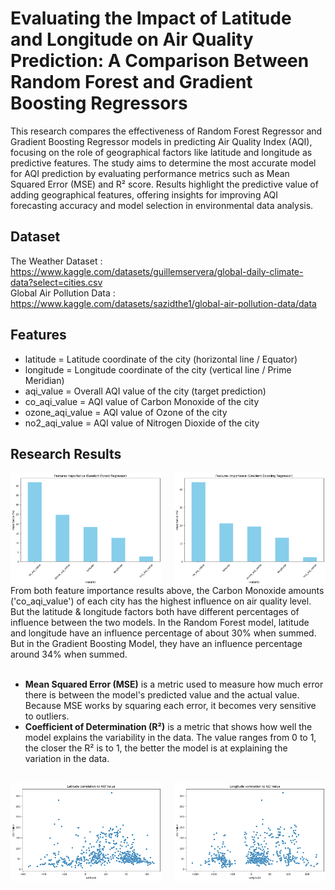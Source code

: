 # Evaluating the Impact of Latitude and Longitude on Air Quality Prediction: A Comparison Between Random Forest and Gradient Boosting Regressors

This research compares the effectiveness of Random Forest Regressor and Gradient Boosting Regressor models in predicting Air Quality Index (AQI), focusing on the role of geographical factors like latitude and longitude as predictive features. The study aims to determine the most accurate model for AQI prediction by evaluating performance metrics such as Mean Squared Error (MSE) and R² score. Results highlight the predictive value of adding geographical features, offering insights for improving AQI forecasting accuracy and model selection in environmental data analysis.

## Dataset
The Weather Dataset : https://www.kaggle.com/datasets/guillemservera/global-daily-climate-data?select=cities.csv
<br>
Global Air Pollution Data : https://www.kaggle.com/datasets/sazidthe1/global-air-pollution-data/data

## Features
- latitude = Latitude coordinate of the city (horizontal line / Equator)<br>
- longitude = Longitude coordinate of the city (vertical line / Prime Meridian)<br>
- aqi_value = Overall AQI value of the city (target prediction)<br>
- co_aqi_value = AQI value of Carbon Monoxide of the city <br>
- ozone_aqi_value = AQI value of Ozone of the city <br>
- no2_aqi_value = AQI value of Nitrogen Dioxide of the city

## Research Results
<div style="display: flex; justify-content: space-between;">
  <img src="/AQI Values Research Results/FI_RandomForest.png" style="width:48%; height:auto;">
  <img src="/AQI Values Research Results/FI_GradientBoosting.png" style="width:48%; height:auto;">
</div>
From both feature importance results above, the Carbon Monoxide amounts ('co_aqi_value') of each city has the highest influence on air quality level. But the latitude & longitude factors both have different 
percentages of influence between the two models. In the Random Forest model, latitude and longitude have an influence percentage of about 30% when summed. But in the Gradient Boosting Model, they have an
influence percentage around 34% when summed.
<br><br>

- <b>Mean Squared Error (MSE)</b> is a metric used to measure how much error there is between the model's predicted value and the actual value. Because MSE works by squaring each error,
it becomes very sensitive to outliers.
- <b>Coefficient of Determination (R²)</b> is a metric that shows how well the model explains the variability in the data. The value ranges from 0 to 1, the closer the R² is to 1,
the better the model is at explaining the variation in the data.
<br><br>

<div style="display: flex; justify-content: space-between;">
  <img src="/AQI Values Research Results/LatitudeVSAQI.png" style="width:48%; height:auto;">
  <img src="/AQI Values Research Results/LongitudeVSAQI.png" style="width:48%; height:auto;">
</div>



